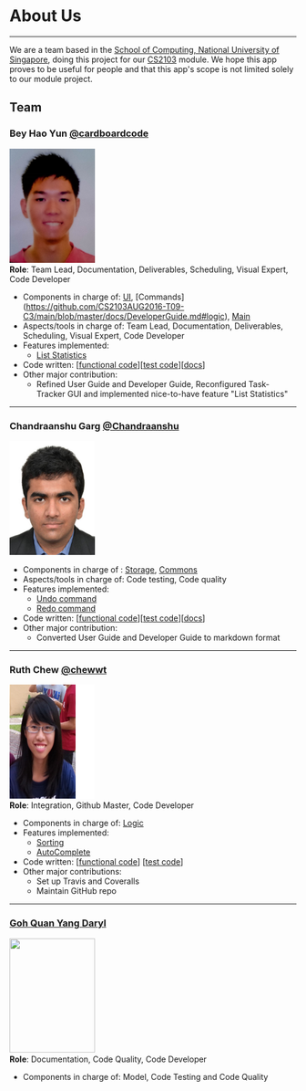 <!-- @@author A0139422J-->
# About Us
---

We are a team based in the [School of Computing, National University of Singapore](http://www.comp.nus.edu.sg), doing this project for our [CS2103](http://www.comp.nus.edu.sg/~cs2103/AY1617S1/) module. We hope this app proves to be useful for people and that this app's scope is not limited solely to our module project.

## Team
### Bey Hao Yun [@cardboardcode](https://github.com/cardboardcode) <br>
<img src="images/beyhaoyun.jpg" height="200p" width="150p"><br>
**Role**: Team Lead, Documentation, Deliverables, Scheduling, Visual Expert, Code Developer

*   Components in charge of: [UI](https://github.com/CS2103AUG2016-T09-C3/main/blob/master/docs/DeveloperGuide.md#ui), [Commands] (https://github.com/CS2103AUG2016-T09-C3/main/blob/master/docs/DeveloperGuide.md#logic), [Main](https://github.com/CS2103AUG2016-T09-C3/main/blob/master/docs/DeveloperGuide.md#main)
*   Aspects/tools in charge of: Team Lead, Documentation, Deliverables, Scheduling, Visual Expert, Code Developer
*   Features implemented:
    -   [List Statistics](https://github.com/CS2103AUG2016-T09-C3/main/blob/master/docs/UserGuide.md#5-undo-a-task)
*   Code written: [[functional code](https://github.com/CS2103AUG2016-T09-C3/main/blob/master/collated/main/A0139422J.md)][[test code](https://github.com/CS2103AUG2016-T09-C3/main/blob/master/collated/test/A0139422J.md)][[docs](https://github.com/CS2103AUG2016-T09-C3/main/blob/master/collated/docs/A0139422J.md)]
*   Other major contribution:
    -   Refined User Guide and Developer Guide, Reconfigured Task-Tracker GUI and implemented nice-to-have feature "List Statistics"
    
---
<!-- @@author A0142686X-->
### Chandraanshu Garg [@Chandraanshu](https://github.com/Chandraanshu)
<img src="images/chandra.jpg" height="200p" width="150p"> <br>
*   Components in charge of : [Storage](https://github.com/CS2103AUG2016-T09-C3/main/blob/master/docs/DeveloperGuide.md#storage-component), [Commons](https://github.com/CS2103AUG2016-T09-C3/main/tree/master/task-tracker/src/main/java/main/commons)
*   Aspects/tools in charge of: Code testing, Code quality
*   Features implemented:
    -   [Undo command](https://github.com/CS2103AUG2016-T09-C3/main/blob/master/docs/UserGuide.md#5-undo-a-task)
    -   [Redo command](https://github.com/CS2103AUG2016-T09-C3/main/blob/master/docs/UserGuide.md#6-redo-a-task)
*   Code written: [[functional code](https://github.com/CS2103AUG2016-T09-C3/main/blob/master/collated/main/A0142686X.md)][[test code](https://github.com/CS2103AUG2016-T09-C3/main/blob/master/collated/test/A0142686X.md)][[docs]()]
*   Other major contribution:
    -   Converted User Guide and Developer Guide to markdown format
    
---
<!-- @@author A0144132W -->
### Ruth Chew [@chewwt](https://github.com/chewwt)<br>
<img src="images/Ruth.png" height="200p" width="150p"> <br>
**Role**: Integration, Github Master, Code Developer  

* Components in charge of: [Logic](https://github.com/CS2103AUG2016-T09-C3/main/tree/master/task-tracker/src/main/java/main/logic)
* Features implemented:
    * [Sorting](https://github.com/CS2103AUG2016-T09-C3/main/tree/master/task-tracker/src/main/java/main/model/filter)
    * [AutoComplete](https://github.com/CS2103AUG2016-T09-C3/main/tree/master/task-tracker/src/main/java/main/logic/autocomplete)
* Code written: [[functional code](https://github.com/CS2103AUG2016-T09-C3/main/blob/master/collated/main/A0144132W.md)] [[test code](https://github.com/CS2103AUG2016-T09-C3/main/blob/master/collated/test/A0144132W.md)]
* Other major contributions: 
    * Set up Travis and Coveralls
    * Maintain GitHub repo

---
<!-- @@author -->
### [Goh Quan Yang Daryl](https://github.com/darylgqy) <br>
<img src="Pictures.Daryl.jpg" height="200p" width="150p"> <br>
**Role**: Documentation, Code Quality, Code Developer

* Components in charge of: Model, Code Testing and Code Quality


